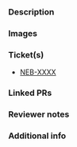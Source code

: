 ### Description

### Images

### Ticket(s)
- [NEB-XXXX](https://front-edge.atlassian.net/browse/NEB-XXXX)

### Linked PRs

### Reviewer notes

### Additional info
